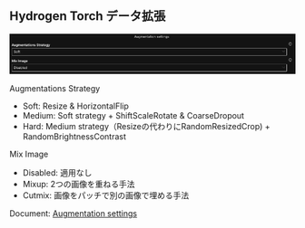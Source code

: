 ## Hydrogen Torch データ拡張

<img src="display_imgs/augmentation.png" alt="ht">

  
Augmentations Strategy
 - Soft: Resize & HorizontalFlip
 - Medium: Soft strategy + ShiftScaleRotate & CoarseDropout
 - Hard: Medium strategy（Resizeの代わりにRandomResizedCrop) + RandomBrightnessContrast 
  
Mix Image
 - Disabled: 適用なし
 - Mixup: 2つの画像を重ねる手法
 - Cutmix: 画像をパッチで別の画像で埋める手法

Document: [Augmentation settings](https://docs.h2o.ai/h2o-hydrogen-torch/guide/experiments/experiment-settings/image-regression#augmentation-settings)

